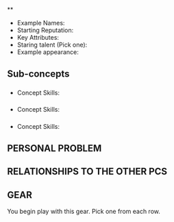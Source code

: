 # 

**

* Example Names:
* Starting Reputation:
* Key Attributes:
* Staring talent (Pick one):
* Example appearance:


## Sub-concepts

### 

* Concept Skills: 

### 

* Concept Skills:

###

* Concept Skills:

## PERSONAL PROBLEM

## RELATIONSHIPS TO THE OTHER PCS

## GEAR

You begin play with this gear. Pick one from each row.
